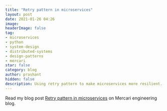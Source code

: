 ```yaml
---
title: "Retry pattern in microservices"
layout: post
date: 2021-01-26 04:26
image: 
headerImage: false
tag:
- microservices
- python
- system-design
- distributed-systems
- design-patterns
- mercari
star: false
category: blog
author: prashant
hidden: false
description: Using retry pattern to make microservices more resilient.
---
```


Read my blog post [Retry pattern in microservices](https://engineering.mercari.com/en/blog/entry/20210126-retry-pattern-in-microservices/) on Mercari engineering blog.
